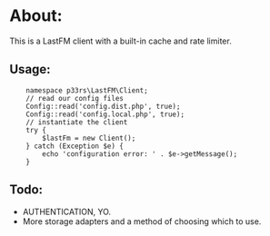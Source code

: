# About:

This is a LastFM client with a built-in cache and rate limiter.

## Usage:
```
    namespace p33rs\LastFM\Client;
    // read our config files
    Config::read('config.dist.php', true);
    Config::read('config.local.php', true);
    // instantiate the client
    try {
        $lastFm = new Client();
    } catch (Exception $e) {
        echo 'configuration error: ' . $e->getMessage();
    }
```

## Todo:

- AUTHENTICATION, YO.
- More storage adapters and a method of choosing which to use.